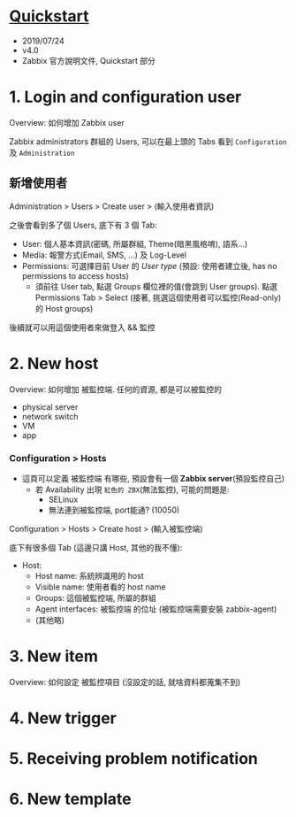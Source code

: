 # [Quickstart](https://www.zabbix.com/documentation/4.0/manual/quickstart)

- 2019/07/24
- v4.0
- Zabbix 官方說明文件, Quickstart 部分


# 1. Login and configuration user

Overview: 如何增加 Zabbix user

Zabbix administrators 群組的 Users, 可以在最上頭的 Tabs 看到 `Configuration` 及 `Administration`

## 新增使用者

Administration > Users > Create user > (輸入使用者資訊)

之後會看到多了個 Users, 底下有 3 個 Tab:

- User: 個人基本資訊(密碼, 所屬群組, Theme(暗黑風格唷), 語系...)
- Media: 報警方式(Email, SMS, ...) 及 Log-Level
- Permissions: 可選擇目前 User 的 *User type* (預設: 使用者建立後, has no permissions to access hosts)
    - 須前往 User tab, 點選 Groups 欄位裡的值(會跳到 User groups). 點選 Permissions Tab > Select (接著, 挑選這個使用者可以監控(Read-only) 的 Host groups)

後續就可以用這個使用者來做登入 && 監控


# 2. New host

Overview: 如何增加 被監控端. 任何的資源, 都是可以被監控的

- physical server
- network switch
- VM
- app


### Configuration > Hosts

- 這頁可以定義 被監控端 有哪些, 預設會有一個 **Zabbix server**(預設監控自己)
  - 若 Availability 出現 `紅色的 ZBX`(無法監控), 可能的問題是:
    - SELinux
    - 無法連到被監控端, port能通? (10050)


Configuration > Hosts > Create host > (輸入被監控端)

底下有很多個 Tab (這邊只講 Host, 其他的我不懂):

- Host:
  - Host name: 系統辨識用的 host
  - Visible name: 使用者看的 host name
  - Groups: 這個被監控端, 所屬的群組
  - Agent interfaces: 被監控端 的位址 (被監控端需要安裝 zabbix-agent)
  - (其他略)

# 3. New item

Overview: 如何設定 被監控項目 (沒設定的話, 就啥資料都蒐集不到)



# 4. New trigger



# 5. Receiving problem notification



# 6. New template


